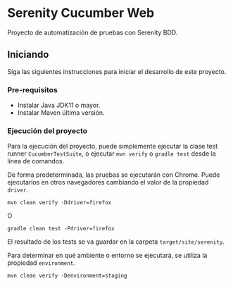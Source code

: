 # Serenity Cucumber Web

Proyecto de automatización de pruebas con Serenity BDD.

## Iniciando

Siga las siguientes instrucciones para iniciar el desarrollo de este proyecto.

### Pre-requisitos

* Instalar Java JDK11 o mayor.
* Instalar Maven última versión.

### Ejecución del proyecto

Para la ejecución del proyecto, puede simplemente ejecutar la clase test runner `CucumberTestSuite`, o ejecutar `mvn verify` o `gradle test` desde la línea de comandos.

De forma predeterminada, las pruebas se ejecutarán con Chrome. Puede ejecutarlos en otros navegadores cambiando el valor de la propiedad `driver`.
```
mvn clean verify -Ddriver=firefox
```
O 
```
gradle clean test -Pdriver=firefox
```

El resultado de los tests se va guardar en la carpeta `target/site/serenity`.
  
Para determinar en qué ambiente o entorno se ejecutará, se utiliza la propiedad `environment`.
```
mvn clean verify -Denvironment=staging
```